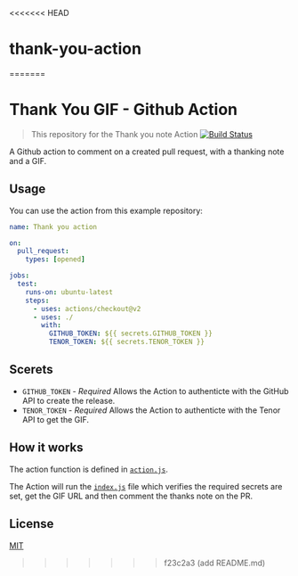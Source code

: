 <<<<<<< HEAD
# thank-you-action
=======
# Thank You GIF - Github Action

> This repository for the Thank you note Action
[![Build Status](https://github.com/probot/example-github-action/workflows/Test/badge.svg)](https://github.com/asaadoov/thank-you-action/actions)

A Github action to comment on a created pull request, with a thanking note and a GIF.

## Usage

You can use the action from this example repository:

```yml
name: Thank you action

on:
  pull_request:
    types: [opened]

jobs:
  test:
    runs-on: ubuntu-latest
    steps:
      - uses: actions/checkout@v2
      - uses: ./
        with:
          GITHUB_TOKEN: ${{ secrets.GITHUB_TOKEN }}
          TENOR_TOKEN: ${{ secrets.TENOR_TOKEN }}
```

## Scerets
- `GITHUB_TOKEN` - _Required_ Allows the Action to authenticte with the GitHub API to create the release.
- `TENOR_TOKEN` - _Required_ Allows the Action to authenticte with the Tenor API to get the GIF.

## How it works

The action function is defined in [`action.js`](src/action.js).

The Action will run the [`index.js`](dist/index.js) file which verifies the required secrets are set, get the GIF URL and then comment the thanks note on the PR.

## License

[MIT](LICENSE)
>>>>>>> f23c2a3 (add README.md)
